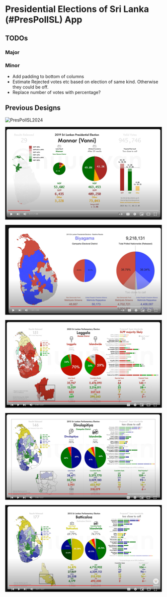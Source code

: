 # Presidential Elections of Sri Lanka (#PresPollSL) App

## TODOs

### Major

### Minor

* Add padding to bottom of columns
* Estimate Rejected votes etc based on election of same kind. Otherwise they could be off.
* Replace number of votes with percentage?

## Previous Designs

![PresPollSL2024](README.files/PresPollSL2024.png)

![PresPollSL2019-v1](README.files/PresPollSL2019-v1.png)

![PresPollSL2015](README.files/PresPollSL2015.png)

![GenElecSL2020](README.files/GenElecSL2020.png)

![GenElecSL2015-v2](README.files/GenElecSL2015-v2.png)

![GenElecSL2015-v1](README.files/GenElecSL2015-v1.png)
